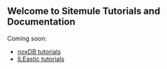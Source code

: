 ## Welcome to Sitemule Tutorials and Documentation

Coming soon:

* [noxDB tutorials](/noxdb/about)
* [ILEastic tutorials](/ileastic/about)

